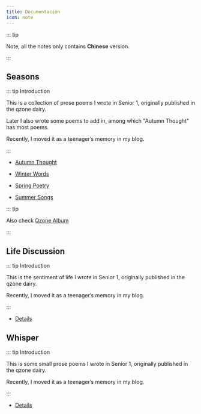 ```yaml
---
title: Documentación
icon: note
---
```


::: tip

Note, all the notes only contains **Chinese** version.

:::

## Seasons

::: tip Introduction

This is a collection of prose poems I wrote in Senior 1, originally published in the qzone dairy.

Later I also wrote some poems to add in, among which "Autumn Thought" has most poems.

Recently, I moved it as a teenager’s memory in my blog.

:::

- [Autumn Thought](../../note/fall/README.md)

- [Winter Words](../../note/winter/README.md)

- [Spring Poetry](../../note/spring/README.md)

- [Summer Songs](../../note/summer/README.md)

::: tip

Also check [Qzone Album](https://user.qzone.qq.com/1178522294)

:::

## Life Discussion

::: tip Introduction

This is the sentiment of life I wrote in Senior 1, originally published in the qzone dairy.

Recently, I moved it as a teenager’s memory in my blog.

:::

- [Details](../../note/life/README.md)

## Whisper

::: tip Introduction

This is some small prose poems I wrote in Senior 1, originally published in the qzone dairy.

Recently, I moved it as a teenager’s memory in my blog.

:::

- [Details](../../note/poem/README.md)
